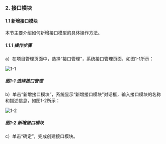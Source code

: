 ### 2. 接口模块

#### 1.1 新增接口模块

本节主要介绍如何新增接口模型的具体操作方法。

##### 1.1.1 操作步骤

a）在项目管理页面中，选择“接口管理”，系统接口管理页面，如图1-1所示：

![1-1](https://www.feisuanyz.com/fsimage/zc-image/cz_16-01_img.png)

##### 图1-1 选择接口管理

b）单击“新增接口模块”，系统显示“新增接口模块”对话框，输入接口模块的名称和描述信息，如图1-2所示：

![1-2](https://www.feisuanyz.com/fsimage/zc-image/cz_16-02_img.png)

##### 图1-2 新增接口模块

c）单击“确定”，完成创建接口模块。
